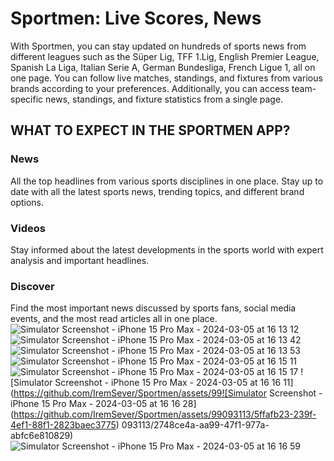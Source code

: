 # Sportmen: Live Scores, News

With Sportmen, you can stay updated on hundreds of sports news from different leagues such as the Süper Lig, TFF 1.Lig, English Premier League, Spanish La Liga, Italian Serie A, German Bundesliga, French Ligue 1, all on one page. You can follow live matches, standings, and fixtures from various brands according to your preferences. Additionally, you can access team-specific news, standings, and fixture statistics from a single page.

## WHAT TO EXPECT IN THE SPORTMEN APP?

### News
All the top headlines from various sports disciplines in one place. Stay up to date with all the latest sports news, trending topics, and different brand options.

### Videos
Stay informed about the latest developments in the sports world with expert analysis and important headlines.

### Discover
Find the most important news discussed by sports fans, social media events, and the most read articles all in one place.
![Simulator Screenshot - iPhone 15 Pro Max - 2024-03-05 at 16 13 12](https://github.com/IremSever/Sportmen/assets/99093113/47431b3a-9496-4bb0-922c-913e0d70958c)
![Simulator Screenshot - iPhone 15 Pro Max - 2024-03-05 at 16 13 42](https://github.com/IremSever/Sportmen/assets/99093113/2365d9a5-c3b5-4fad-bbf6-e2642de6d07c)
![Simulator Screenshot - iPhone 15 Pro Max - 2024-03-05 at 16 13 53](https://github.com/IremSever/Sportmen/assets/99093113/ed25e0d4-3328-4442-b137-d7cd23940fb9)
![Simulator Screenshot - iPhone 15 Pro Max - 2024-03-05 at 16 15 11](https://github.com/IremSever/Sportmen/assets/99093113/5163a4ec-9a38-42a2-879f-2c6f0f4b52ec)
![Simulator Screenshot - iPhone 15 Pro Max - 2024-03-05 at 16 15 17](https://github.com/IremSever/Sportmen/assets/99093113/0bed1909-6e9b-416a-bb56-4af3b38462b5)
![Simulator Screenshot - iPhone 15 Pro Max - 2024-03-05 at 16 16 11](https://github.com/IremSever/Sportmen/assets/99![Simulator Screenshot - iPhone 15 Pro Max - 2024-03-05 at 16 16 28](https://github.com/IremSever/Sportmen/assets/99093113/5ffafb23-239f-4ef1-88f1-2823baec3775)
093113/2748ce4a-aa99-47f1-977a-abfc6e810829)
![Simulator Screenshot - iPhone 15 Pro Max - 2024-03-05 at 16 16 59](https://github.com/IremSever/Sportmen/assets/99093113/3666687d-2893-4669-8883-2e43eb548b60)
